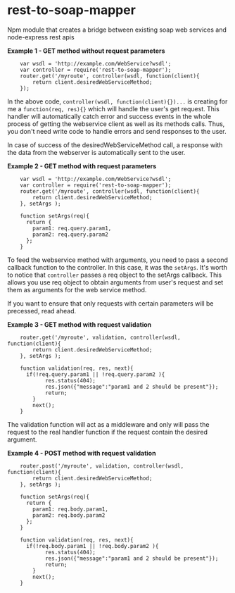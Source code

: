 # rest-to-soap-mapper
Npm module that creates a bridge between existing soap web services and node-express rest apis

**Example 1 - GET method without request parameters**

        var wsdl = 'http://example.com/WebService?wsdl';
        var controller = require('rest-to-soap-mapper');
        router.get('/myroute', controller(wsdl, function(client){
            return client.desiredWebServiceMethod;
        }); 

In the above code, `controller(wsdl, function(client){})...` is creating for me a `function(req, res){}`
which will handle the user's get request. This handler will automatically catch error and success events in the whole process
of getting the webservice client as well as its methods calls. Thus, you don't need write code to handle errors and send responses to the user.

In case of success of the desiredWebServiceMethod call, a response with the data from the webserver is automatically sent to the user.

**Example 2 - GET method with request parameters**
        
        var wsdl = 'http://example.com/WebService?wsdl';
        var controller = require('rest-to-soap-mapper');
        router.get('/myroute', controller(wsdl, function(client){
            return client.desiredWebServiceMethod;
        }, setArgs );  
        
        function setArgs(req){
          return {
            param1: req.query.param1,
            param2: req.query.param2
          };
        }
        
To feed the webservice method with arguments, you need to pass a second callback function to the controller.
In this case, it was the `setArgs`. It's worth to notice that `controller` passes a req object to the setArgs callback.
This allows you use req object to obtain arguments from user's request and set them as arguments for the web service method.

If you want to ensure that only requests with certain parameters will be precessed, read ahead.

**Example 3 - GET method with request validation**

        router.get('/myroute', validation, controller(wsdl, function(client){
            return client.desiredWebServiceMethod;
        }, setArgs ); 
        
        function validation(req, res, next){
          if(!req.query.param1 || !req.query.param2 ){
        		res.status(404);
        		res.json({"message":"param1 and 2 should be present"});
        		return;
        	}
        	next(); 
        }

The validation function will act as a middleware and only will pass the request to the real handler function if the request contain the desired argument.


**Example 4 - POST method with request validation**

        router.post('/myroute', validation, controller(wsdl, function(client){
            return client.desiredWebServiceMethod;
        }, setArgs ); 
        
        function setArgs(req){
          return {
            param1: req.body.param1,
            param2: req.body.param2
          };
        }
        
        function validation(req, res, next){
          if(!req.body.param1 || !req.body.param2 ){
        		res.status(404);
        		res.json({"message":"param1 and 2 should be present"});
        		return;
        	}
        	next(); 
        }
